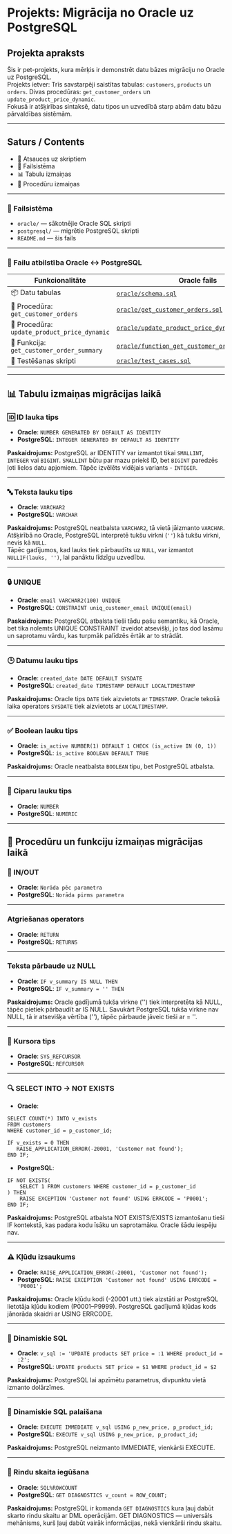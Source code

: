 # Projekts: Migrācija no Oracle uz PostgreSQL

## Projekta apraksts

Šis ir pet-projekts, kura mērķis ir demonstrēt datu bāzes migrāciju no Oracle uz PostgreSQL.  
Projekts ietver:
Trīs savstarpēji saistītas tabulas: `customers`, `products` un `orders`.
Divas procedūras: `get_customer_orders` un `update_product_price_dynamic`.  
Fokusā ir atšķirības sintaksē, datu tipos un uzvedībā starp abām datu bāzu pārvaldības sistēmām.

---

## Saturs / Contents

- 🔗 Atsauces uz skriptiem
- 📁 Failsistēma
- 📊 Tabulu izmaiņas
- 🧩 Procedūru izmaiņas

---

### 📁 Failsistēma
- `oracle/` — sākotnējie Oracle SQL skripti
- `postgresql/` — migrētie PostgreSQL skripti
- `README.md` — šis fails

---

### 📂 Failu atbilstība Oracle ↔ PostgreSQL

| Funkcionalitāte                        | Oracle fails                                                   | PostgreSQL fails                                                  |
|----------------------------------------|-----------------------------------------------------------------|-------------------------------------------------------------------|
| 📦 Datu tabulas                        | [`oracle/schema.sql`](oracle/schema.sql)                       | [`postgresql/schema.sql`](postgresql/schema.sql)                  |
| 📄 Procedūra: `get_customer_orders`    | [`oracle/get_customer_orders.sql`](oracle/get_customer_orders.sql) | [`postgresql/get_customer_orders.sql`](postgresql/get_customer_orders.sql) |
| 📄 Procedūra: `update_product_price_dynamic` | [`oracle/update_product_price_dynamic.sql`](oracle/update_product_price_dynamic.sql) | [`postgresql/update_product_price_dynamic.sql`](postgresql/update_product_price_dynamic.sql) |
| 📄 Funkcija: `get_customer_order_summary` | [`oracle/function_get_customer_order_summary.sql`](oracle/function_get_customer_order_summary.sql) | [`postgresql/function_get_customer_order_summary.sql`](postgresql/function_get_customer_order_summary.sql) |
| 🧪 Testēšanas skripti                  | [`oracle/test_cases.sql`](oracle/test_cases.sql)                                            | [`postgresql/test_cases.sql`](postgresql/test_cases.sql)         |

---

## 📊 Tabulu izmaiņas migrācijas laikā


###  🆔 ID lauka tips
 - **Oracle**: `NUMBER GENERATED BY DEFAULT AS IDENTITY`
 - **PostgreSQL**: `INTEGER GENERATED BY DEFAULT AS IDENTITY`

 **Paskaidrojums:**  PostgreSQL ar IDENTITY var izmantot tikai `SMALLINT`, `INTEGER` vai `BIGINT`. `SMALLINT` būtu par mazu priekš ID, bet `BIGINT` paredzēs ļoti lielos datu apjomiem.
 Tāpēc izvēlēts vidējais variants - `INTEGER`.

---

###  🔤 Teksta lauku tips
 - **Oracle**: `VARCHAR2`
 - **PostgreSQL**: `VARCHAR`

**Paskaidrojums:** PostgreSQL neatbalsta `VARCHAR2`, tā vietā jāizmanto `VARCHAR`. 
                   Atšķirībā no Oracle, PostgreSQL interpretē tukšu virkni (`''`) kā tukšu virkni, nevis kā `NULL`.  
                   Tāpēc gadījumos, kad lauks tiek pārbaudīts uz `NULL`, var izmantot `NULLIF(lauks, '')`, lai panāktu līdzīgu uzvedību.

---

###  🔒 UNIQUE
 - **Oracle**: `email VARCHAR2(100) UNIQUE`
 - **PostgreSQL**: `CONSTRAINT uniq_customer_email UNIQUE(email)`
 
**Paskaidrojums:** PostgreSQL atbalsta tieši tādu pašu semantiku, kā Oracle, bet tika nolemts UNIQUE CONSTRAINT izveidot atsevišķi,
                   jo tas dod lasāmu un saprotamu vārdu, kas turpmāk palīdzēs ērtāk ar to strādāt.

---

###  🕒 Datumu lauku tips
 - **Oracle**: `created_date DATE DEFAULT SYSDATE`
 - **PostgreSQL**: `created_date TIMESTAMP DEFAULT LOCALTIMESTAMP`

**Paskaidrojums:** Oracle tips `DATE` tiek aizvietots ar `TIMESTAMP`.
                   Oracle tekošā laika operators `SYSDATE` tiek aizvietots ar `LOCALTIMESTAMP`.

---

### ✅ Boolean lauku tips
 - **Oracle**: `is_active NUMBER(1) DEFAULT 1 CHECK (is_active IN (0, 1))`
 - **PostgreSQL**: `is_active BOOLEAN DEFAULT TRUE`

**Paskaidrojums:** Oracle neatbalsta `BOOLEAN` tipu, bet PostgreSQL atbalsta.

---

### 🔢 Ciparu lauku tips
 - **Oracle**: `NUMBER`
 - **PostgreSQL**: `NUMERIC`

---


## 🧩 Procedūru un funkciju izmaiņas migrācijas laikā

### 🔁 IN/OUT
 - **Oracle**: `Norāda pēc parametra`
 - **PostgreSQL**: `Norāda pirms parametra`

---

### Atgriešanas operators
 - **Oracle**: `RETURN`
 - **PostgreSQL**: `RETURNS`

---

### Teksta pārbaude uz NULL
 - **Oracle**: `IF v_summary IS NULL THEN`
 - **PostgreSQL**: `IF v_summary = '' THEN`

**Paskaidrojums:** Oracle gadījumā tukša virkne ('') tiek interpretēta kā NULL, tāpēc pietiek pārbaudīt ar IS NULL.
                   Savukārt PostgreSQL tukša virkne nav NULL, tā ir atsevišķa vērtība (''), tāpēc pārbaude jāveic tieši ar = ''.

---

### 🎯 Kursora tips 
 - **Oracle**: `SYS_REFCURSOR`
 - **PostgreSQL**: `REFCURSOR`

---

### 🔍 SELECT INTO -> NOT EXISTS 
 - **Oracle**: 

 ```
 SELECT COUNT(*) INTO v_exists
 FROM customers
 WHERE customer_id = p_customer_id;

 IF v_exists = 0 THEN
    RAISE_APPLICATION_ERROR(-20001, 'Customer not found');
END IF;
```

 - **PostgreSQL**:

```
IF NOT EXISTS(
	SELECT 1 FROM customers WHERE customer_id = p_customer_id
) THEN
	RAISE EXCEPTION 'Customer not found' USING ERRCODE = 'P0001';
END IF;
```

**Paskaidrojums:** PostgreSQL atbalsta NOT EXISTS/EXISTS izmantošanu tieši IF kontekstā, kas padara kodu īsāku un saprotamāku. Oracle šādu iespēju nav.

---

### ⚠️ Kļūdu izsaukums
 - **Oracle**: `RAISE_APPLICATION_ERROR(-20001, 'Customer not found');`
 - **PostgreSQL**: `RAISE EXCEPTION 'Customer not found' USING ERRCODE = 'P0001';`

**Paskaidrojums:** Oracle kļūdu kodi (-20001 utt.) tiek aizstāti ar PostgreSQL lietotāja kļūdu kodiem (P0001–P9999).
                   PostgreSQL gadījumā kļūdas kods jānorāda skaidri ar USING ERRCODE.

---

### 🧠 Dinamiskie SQL
 - **Oracle**: `v_sql := 'UPDATE products SET price = :1 WHERE product_id = :2';`
 - **PostgreSQL**: `UPDATE products SET price = $1 WHERE product_id = $2`

**Paskaidrojums:** PostgreSQL lai apzīmētu parametrus, divpunktu vietā izmanto dolārzīmes.

---

### 🚀 Dinamiskie SQL palaišana
 - **Oracle**: `EXECUTE IMMEDIATE v_sql USING p_new_price, p_product_id;`
 - **PostgreSQL**: `EXECUTE v_sql USING p_new_price, p_product_id;`

**Paskaidrojums:** PostgreSQL neizmanto IMMEDIATE, vienkārši EXECUTE.

---

### 🔢 Rindu skaita iegūšana
 - **Oracle**: `SQL%ROWCOUNT`
 - **PostgreSQL**: `GET DIAGNOSTICS v_count = ROW_COUNT;`

**Paskaidrojums:** PostgreSQL ir komanda `GET DIAGNOSTICS` kura ļauj dabūt skarto rindu skaitu ar DML operācijām. 
                   GET DIAGNOSTICS — universāls mehānisms, kurš ļauj dabūt vairāk informācijas, nekā vienkārši rindu skaitu.
